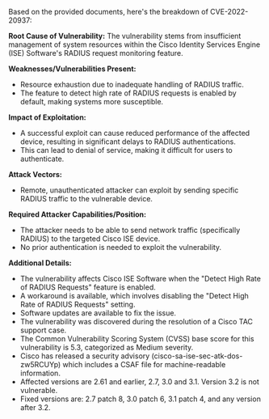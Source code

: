 Based on the provided documents, here's the breakdown of CVE-2022-20937:

**Root Cause of Vulnerability:**
The vulnerability stems from insufficient management of system resources within the Cisco Identity Services Engine (ISE) Software's RADIUS request monitoring feature.

**Weaknesses/Vulnerabilities Present:**
- Resource exhaustion due to inadequate handling of RADIUS traffic.
- The feature to detect high rate of RADIUS requests is enabled by default, making systems more susceptible.

**Impact of Exploitation:**
- A successful exploit can cause reduced performance of the affected device, resulting in significant delays to RADIUS authentications.
- This can lead to denial of service, making it difficult for users to authenticate.

**Attack Vectors:**
- Remote, unauthenticated attacker can exploit by sending specific RADIUS traffic to the vulnerable device.

**Required Attacker Capabilities/Position:**
- The attacker needs to be able to send network traffic (specifically RADIUS) to the targeted Cisco ISE device.
- No prior authentication is needed to exploit the vulnerability.

**Additional Details:**
- The vulnerability affects Cisco ISE Software when the "Detect High Rate of RADIUS Requests" feature is enabled.
- A workaround is available, which involves disabling the "Detect High Rate of RADIUS Requests" setting.
- Software updates are available to fix the issue.
- The vulnerability was discovered during the resolution of a Cisco TAC support case.
- The Common Vulnerability Scoring System (CVSS) base score for this vulnerability is 5.3, categorized as Medium severity.
- Cisco has released a security advisory (cisco-sa-ise-sec-atk-dos-zw5RCUYp) which includes a CSAF file for machine-readable information.
- Affected versions are 2.61 and earlier, 2.7, 3.0 and 3.1. Version 3.2 is not vulnerable.
- Fixed versions are: 2.7 patch 8, 3.0 patch 6, 3.1 patch 4, and any version after 3.2.